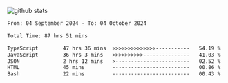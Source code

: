 
![github stats](https://github-readme-stats.vercel.app/api?username=realmahd1&show_icons=true&theme=codeSTACKr&hide_rank=true&count_private=true)

<!--START_SECTION:waka-->

```txt
From: 04 September 2024 - To: 04 October 2024

Total Time: 87 hrs 51 mins

TypeScript        47 hrs 36 mins  >>>>>>>>>>>>>>-----------   54.19 %
JavaScript        36 hrs 3 mins   >>>>>>>>>>---------------   41.03 %
JSON              2 hrs 12 mins   >------------------------   02.52 %
HTML              45 mins         -------------------------   00.86 %
Bash              22 mins         -------------------------   00.43 %
```

<!--END_SECTION:waka-->
